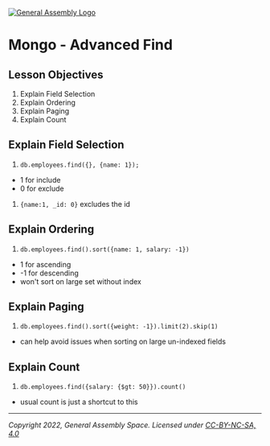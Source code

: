 [![General Assembly Logo](https://ga-dash.s3.amazonaws.com/production/assets/logo-9f88ae6c9c3871690e33280fcf557f33.png)](https://generalassemb.ly)

# Mongo - Advanced Find

## Lesson Objectives

1. Explain Field Selection
1. Explain Ordering
1. Explain Paging
1. Explain Count

## Explain Field Selection

1. `db.employees.find({}, {name: 1});`

- 1 for include
- 0 for exclude

1. `{name:1, _id: 0}` excludes the id

## Explain Ordering

1. `db.employees.find().sort({name: 1, salary: -1})`

- 1 for ascending
- -1 for descending
- won't sort on large set without index

## Explain Paging

1. `db.employees.find().sort({weight: -1}).limit(2).skip(1)`

- can help avoid issues when sorting on large un-indexed fields

## Explain Count

1. `db.employees.find({salary: {$gt: 50}}).count()`

- usual count is just a shortcut to this

---

_Copyright 2022, General Assembly Space. Licensed under [CC-BY-NC-SA, 4.0](https://creativecommons.org/licenses/by-nc-sa/4.0/)_
